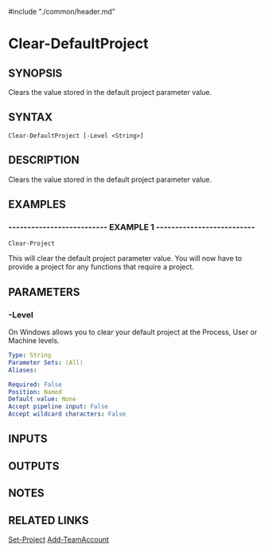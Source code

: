 #include "./common/header.md"

# Clear-DefaultProject

## SYNOPSIS
Clears the value stored in the default project parameter value.

## SYNTAX

```
Clear-DefaultProject [-Level <String>]
```

## DESCRIPTION
Clears the value stored in the default project parameter value.

## EXAMPLES

### -------------------------- EXAMPLE 1 --------------------------
```
Clear-Project
```

This will clear the default project parameter value.
You will now have to
provide a project for any functions that require a project.

## PARAMETERS

### -Level
On Windows allows you to clear your default project at the Process, User or Machine levels.

```yaml
Type: String
Parameter Sets: (All)
Aliases: 

Required: False
Position: Named
Default value: None
Accept pipeline input: False
Accept wildcard characters: False
```

## INPUTS

## OUTPUTS

## NOTES

## RELATED LINKS

[Set-Project](Set-Project.md)
[Add-TeamAccount](Add-TeamAccount.md)

